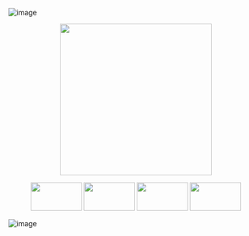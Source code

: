 ![image](https://github.com/user-attachments/assets/1c8a733a-aa55-4666-b289-3e10584f08b8)

<p align="center">
  <img width="300" height="300" src="https://files.catbox.moe/hfchew.png">
</p>

<p align="center">
  <img width="101" height="56" src="https://files.catbox.moe/hyzxja.webp"> <img width="101" height="56" src="https://external-media.spacehey.net/media/sXYdzAY8ElLWqMIeNcyf6WuYj94jDdrl73cyKnsQF5AI=/https://64.media.tumblr.com/a6e2b9f25e707de6298b3b45d8f65be0/181ef86fd5fa91d2-e3/s100x200/fcbed9e6abb47586a221f376b485411994d5f7b3.gifv"> <img width="101" height="56" src="https://external-media.spacehey.net/media/stoXvdJFDdp1bk1OqnEZ-GgH99uscJHjXzH2iXpAgfIg=/https://i.ibb.co/417rYXS/cait-stamp-2.webp"> <img width="101" height="56" src="https://external-media.spacehey.net/media/sKRmzSTgM4f7NzHsV65kVr7EjMmZCOZ-GiFnjxWRtT1o=/https://64.media.tumblr.com/2e2be50a6703171955714a13066bf094/181ef86fd5fa91d2-a9/s100x200/cef467975d52768fc94c74737012b89a409cbd67.gifv">
</p>


![image](https://github.com/user-attachments/assets/08841f76-117f-4a12-b286-a8a95c276956)






